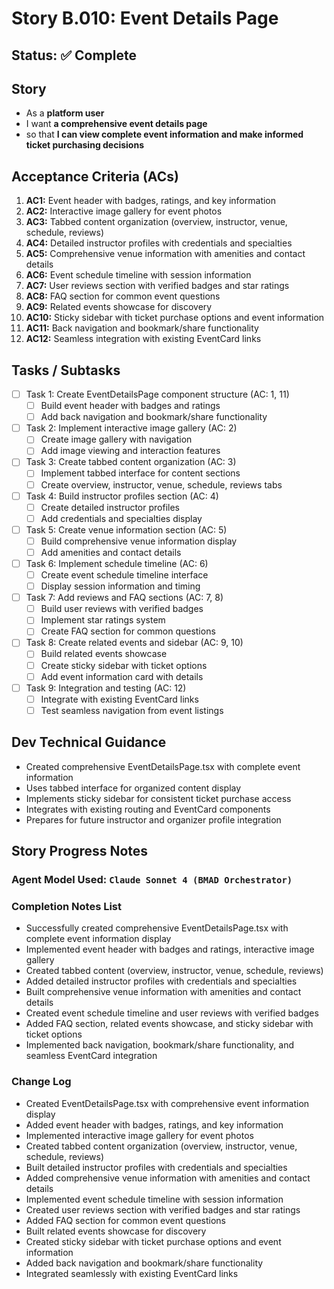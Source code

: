 # Story B.010: Event Details Page

## Status: ✅ Complete

## Story

- As a **platform user**
- I want **a comprehensive event details page**
- so that **I can view complete event information and make informed ticket purchasing decisions**

## Acceptance Criteria (ACs)

1. **AC1:** Event header with badges, ratings, and key information
2. **AC2:** Interactive image gallery for event photos
3. **AC3:** Tabbed content organization (overview, instructor, venue, schedule, reviews)
4. **AC4:** Detailed instructor profiles with credentials and specialties
5. **AC5:** Comprehensive venue information with amenities and contact details
6. **AC6:** Event schedule timeline with session information
7. **AC7:** User reviews section with verified badges and star ratings
8. **AC8:** FAQ section for common event questions
9. **AC9:** Related events showcase for discovery
10. **AC10:** Sticky sidebar with ticket purchase options and event information
11. **AC11:** Back navigation and bookmark/share functionality
12. **AC12:** Seamless integration with existing EventCard links

## Tasks / Subtasks

- [ ] Task 1: Create EventDetailsPage component structure (AC: 1, 11)
  - [ ] Build event header with badges and ratings
  - [ ] Add back navigation and bookmark/share functionality
- [ ] Task 2: Implement interactive image gallery (AC: 2)
  - [ ] Create image gallery with navigation
  - [ ] Add image viewing and interaction features
- [ ] Task 3: Create tabbed content organization (AC: 3)
  - [ ] Implement tabbed interface for content sections
  - [ ] Create overview, instructor, venue, schedule, reviews tabs
- [ ] Task 4: Build instructor profiles section (AC: 4)
  - [ ] Create detailed instructor profiles
  - [ ] Add credentials and specialties display
- [ ] Task 5: Create venue information section (AC: 5)
  - [ ] Build comprehensive venue information display
  - [ ] Add amenities and contact details
- [ ] Task 6: Implement schedule timeline (AC: 6)
  - [ ] Create event schedule timeline interface
  - [ ] Display session information and timing
- [ ] Task 7: Add reviews and FAQ sections (AC: 7, 8)
  - [ ] Build user reviews with verified badges
  - [ ] Implement star ratings system
  - [ ] Create FAQ section for common questions
- [ ] Task 8: Create related events and sidebar (AC: 9, 10)
  - [ ] Build related events showcase
  - [ ] Create sticky sidebar with ticket options
  - [ ] Add event information card with details
- [ ] Task 9: Integration and testing (AC: 12)
  - [ ] Integrate with existing EventCard links
  - [ ] Test seamless navigation from event listings

## Dev Technical Guidance

- Created comprehensive EventDetailsPage.tsx with complete event information
- Uses tabbed interface for organized content display
- Implements sticky sidebar for consistent ticket purchase access
- Integrates with existing routing and EventCard components
- Prepares for future instructor and organizer profile integration

## Story Progress Notes

### Agent Model Used: `Claude Sonnet 4 (BMAD Orchestrator)`

### Completion Notes List

- Successfully created comprehensive EventDetailsPage.tsx with complete event information display
- Implemented event header with badges and ratings, interactive image gallery
- Created tabbed content (overview, instructor, venue, schedule, reviews)
- Added detailed instructor profiles with credentials and specialties
- Built comprehensive venue information with amenities and contact details
- Created event schedule timeline and user reviews with verified badges
- Added FAQ section, related events showcase, and sticky sidebar with ticket options
- Implemented back navigation, bookmark/share functionality, and seamless EventCard integration

### Change Log

- Created EventDetailsPage.tsx with comprehensive event information display
- Added event header with badges, ratings, and key information
- Implemented interactive image gallery for event photos
- Created tabbed content organization (overview, instructor, venue, schedule, reviews)
- Built detailed instructor profiles with credentials and specialties
- Added comprehensive venue information with amenities and contact details
- Implemented event schedule timeline with session information
- Created user reviews section with verified badges and star ratings
- Added FAQ section for common event questions
- Built related events showcase for discovery
- Created sticky sidebar with ticket purchase options and event information
- Added back navigation and bookmark/share functionality
- Integrated seamlessly with existing EventCard links 